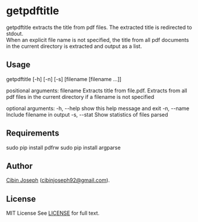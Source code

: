 # getpdftitle
getpdftitle extracts the title from pdf files. The extracted title is redirected to stdout.  
When an explicit file name is not specified, the title from all pdf documents in the current directory is extracted and output as a list.

## Usage
getpdftitle [-h] [-n] [-s] [filename [filename ...]]

positional arguments:
  filename    Extracts title from file.pdf. Extracts from all pdf files in the
              current directory if a filename is not specified

optional arguments:
  -h, --help  show this help message and exit
  -n, --name  Include filename in output
  -s, --stat  Show statistics of files parsed

## Requirements
sudo pip install pdfrw
sudo pip install argparse

## Author
[Cibin Joseph](https://github.com/cibinjoseph) (cibinjoseph92@gmail.com).

## License
MIT License
See [LICENSE](LICENSE) for full text.
